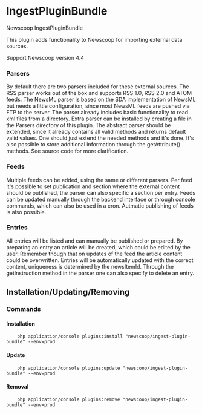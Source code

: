 IngestPluginBundle
===================

Newscoop IngestPluginBundle

This plugin adds functionality to Newscoop for importing external data sources.

Support Newscoop version 4.4

### Parsers ###
By default there are two parsers included for these external sources.  The RSS
parser works out of the box and supports RSS 1.0, RSS 2.0 and ATOM feeds. The
NewsML parser is based on the SDA implementation of NewsML but needs a little
configuration, since most NewsML feeds are pushed via FTP to the server. The
parser already includes basic functionality to read xml files from a directory.
Extra parser can be installed by creating a file in the Parsers directory of
this plugin. The abstract parser should be extended, since it already contains
all valid methods and returns default valid values. One should just extend the
needed methods and it's done. It's also possible to store additional information
through the getAttribute() methods. See source code for more clarification.

### Feeds ###
Multiple feeds can be added, using the same or different parsers. Per feed it's
possible to set publication and section where the external content should be
published, the parser can also specific a section per entry.
Feeds can be updated manually through the backend interface or through console
commands, which can also be used in a cron.
Autmatic publishing of feeds is also possible.

### Entries ###
All entries will be listed and can manually be published or prepared. By
preparing an entry an article will be created, which could be edited by the
user. Remember though that on updates of the feed the article content could be
overwritten.
Entries will be automatically updated with the correct content, uniqueness is
determined by the newsItemId. Through the getInstruction method in the parser
one can also specify to delete an entry.

## Installation/Updating/Removing

### Commands
#### Installation

```
    php application/console plugins:install "newscoop/ingest-plugin-bundle" --env=prod
```

#### Update

```
    php application/console plugins:update "newscoop/ingest-plugin-bundle" --env=prod
```

#### Removal

```
    php application/console plugins:remove "newscoop/ingest-plugin-bundle" --env=prod
```
